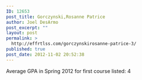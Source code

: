 ```yaml
---
ID: 12653
post_title: Gorczynski,Rosanne Patrice
author: Joel DesArmo
post_excerpt: ""
layout: post
permalink: >
  http://effrtlss.com/gorczynskirosanne-patrice-3/
published: true
post_date: 2012-11-02 20:52:38
---
```

<p>Average GPA in Spring 2012 for first course listed: 4</p>